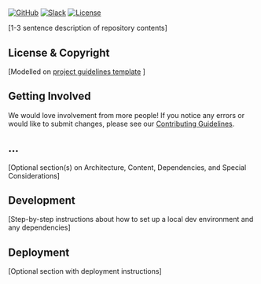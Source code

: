 # <Repository Name>

<!-- Repo Badges for: Github Project, Slack, License-->

[![GitHub](https://img.shields.io/badge/project-Data_Together-487b57.svg?style=flat-square)](http://github.com/datatogether)
[![Slack](https://img.shields.io/badge/slack-Archivers-b44e88.svg?style=flat-square)](https://archivers-slack.herokuapp.com/)
[![License](https://img.shields.io/github/license/mashape/apistatus.svg)](./LICENSE) 

[1-3 sentence description of repository contents]

## License & Copyright

[Modelled on [project guidelines template](./PROJECT.md#license--copyright-readme-block) ]

## Getting Involved

We would love involvement from more people! If you notice any errors or would like to submit changes, please see our [Contributing Guidelines](./CONTRIBUTING.md).

## ...

[Optional section(s) on Architecture, Content, Dependencies, and Special Considerations]

## Development

[Step-by-step instructions about how to set up a local dev environment and any dependencies]

## Deployment

[Optional section with deployment instructions]
